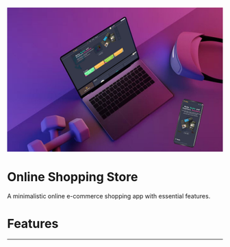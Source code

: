 ![After Submit](./images/12-shop.jpg)

# Online Shopping Store

A minimalistic online e-commerce shopping app with essential features.

# Features

---
